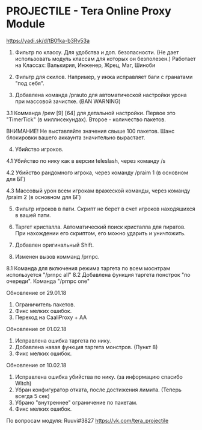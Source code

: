 # PROJECTILE - Tera Online Proxy Module
https://yadi.sk/d/tB0fka-b3Rv53a

1. Фильтр по классу.
Для удобства и доп. безопасности. (Не дает использовать модуль классам для которых он безполезен.)
Работает на Классах: Валькирия, Инженер, Жрец, Маг, Шиноби

2. Фильтр для скилов.
Например, у инжа исправляет баги с гранатами "под себя".

3. Добавлена команда /prauto для автоматической настройки урона при массовой зачистке. (BAN WARNING)

3.1 Комманда /pew [9] [64] для детальной настройки.
Первое это "TimerTick" (в миллисекундах).
Второе - количество пакетов.

ВНИМАНИЕ! Не выставляйте значения свыше 100 пакетов. 
Шанс блокировки вашего аккаунта значительно вырастает.

4. Убийство игроков.

4.1 Убийство по нику как в версии teleslash, через команду /s

4.2 Убийство рандомного игрока, через команду /praim 1 (в основном для БГ)

4.3 Массовый урон всем игрокам вражеской команды, через команду /praim 2 (в основном для БГ)


5. Фильтр игроков в пати.
Скрипт не берет в счет игроков находяшихся в вашей пати.

6. Таргет кристалла.
Автоматический поиск кристалла для пиратов. При нахождении его скриптом, его можно ударить и уничтожить.

7. Добавлен оригинальный Shift.

8. Изменен вызов комманд /prnpc.

8.1 Команда для включения режима таргета по всем моснтрам используется "/prnpc all"
8.2 Добавлена функция таргета понстрок "по очереди". Команда "/prnpc one"


Обновление от 29.01.18
1. Ограничитель пакетов.
2. Фикс мелких ошибок.
3. Переход на CaaliProxy + AA 

Обновление от 01.02.18
1. Исправлена ошибка таргета по нику.
2. Добавлена навая функция таргета монстров. (Пункт 8)
3. Фикс мелких ошибок.

Обновление от 10.02.18
1. Исправлена ошибка убийства по нику. (за информацию спасибо Witch)
2. Убран конфигуратор отката, после достижения лимита. (Теперь всегда 5 сек)
3. Убрано "внутреннее" ограничение по пакетам.
4. Фикс мелких ошибок.


По вопросам модуля: Ruuvi#3827
https://vk.com/tera_projectile
